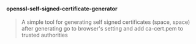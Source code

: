 #### openssl-self-signed-certificate-generator
>A simple tool for generating self signed certificates (space, space)
>after generating go to browser's setting and add ca-cert.pem to trusted authorities

